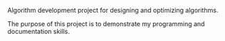 Algorithm development project for designing and optimizing algorithms.

The purpose of this project is to demonstrate my programming and documentation
skills.